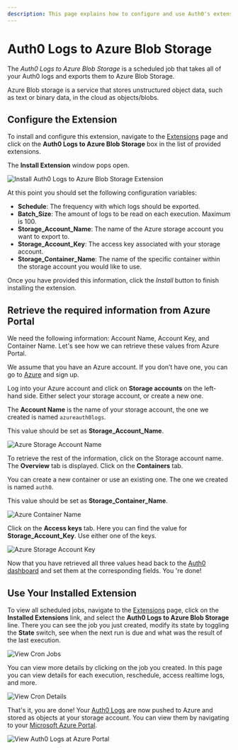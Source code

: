 ```yaml
---
description: This page explains how to configure and use Auth0's extension for Auth0 Logs to Azure Blob Storage.
---
```


# Auth0 Logs to Azure Blob Storage

The *Auth0 Logs to Azure Blob Storage* is a scheduled job that takes all of your Auth0 logs and exports them to Azure Blob Storage.

Azure Blob storage is a service that stores unstructured object data, such as text or binary data, in the cloud as objects/blobs.

## Configure the Extension

To install and configure this extension, navigate to the [Extensions](${manage_url}/#/extensions) page and click on the __Auth0 Logs to Azure Blob Storage__ box in the list of provided extensions.

The __Install Extension__ window pops open.

![Install Auth0 Logs to Azure Blob Storage Extension](/media/articles/extensions/azure/extension-mgmt-azure.png)

At this point you should set the following configuration variables:

- __Schedule__: The frequency with which logs should be exported.
- __Batch_Size__: The amount of logs to be read on each execution. Maximum is 100.
- __Storage_Account_Name__: The name of the Azure storage account you want to export to.
- __Storage_Account_Key__: The access key associated with your storage account.
- __Storage_Container_Name__: The name of the specific container within the storage account you would like to use.

Once you have provided this information, click the *Install* button to finish installing the extension.

## Retrieve the required information from Azure Portal

We need the following information: Account Name, Account Key, and Container Name. Let's see how we can retrieve these values from Azure Portal.

We assume that you have an Azure account. If you don’t have one, you can go to [Azure](http://azure.microsoft.com/) and sign up.

Log into your Azure account and click on __Storage accounts__ on the left-hand side. Either select your storage account, or create a new one.

The __Account Name__ is the name of your storage account, the one we created is named `azureauth0logs`.

This value should be set as __Storage_Account_Name__.

![Azure Storage Account Name](/media/articles/extensions/azure/storage-accnt-name.png)

To retrieve the rest of the information, click on the Storage account name. The __Overview__ tab is displayed. Click on the __Containers__ tab.

You can create a new container or use an existing one. The one we created is named `auth0`.

This value should be set as __Storage_Container_Name__.

![Azure Container Name](/media/articles/extensions/azure/storage-container-name.png)

Click on the __Access keys__ tab. Here you can find the value for __Storage_Account_Key__. Use either one of the keys.

![Azure Storage Account Key](/media/articles/extensions/azure/storage-accnt-key.png)

Now that you have retrieved all three values head back to the [Auth0 dashboard](${manage_url}) and set them at the corresponding fields. You 're done!


## Use Your Installed Extension

To view all scheduled jobs, navigate to the [Extensions](${manage_url}/#/extensions) page, click on the __Installed Extensions__ link, and select the __Auth0 Logs to Azure Blob Storage__ line. There you can see the job you just created, modify its state by toggling the __State__ switch, see when the next run is due and what was the result of the last execution.

![View Cron Jobs](/media/articles/extensions/azure/view-cron-jobs.png)

You can view more details by clicking on the job you created. In this page you can view details for each execution, reschedule, access realtime logs, and more.

![View Cron Details](/media/articles/extensions/azure/view-cron-details.png)

That's it, you are done! Your [Auth0 Logs](${manage_url}/#/logs) are now pushed to Azure and stored as objects at your storage account. You can view them by navigating to your [Microsoft Azure Portal](https://portal.azure.com).

![View Auth0 Logs at Azure Portal](/media/articles/extensions/azure/auth0-logs-at-azure.png)
